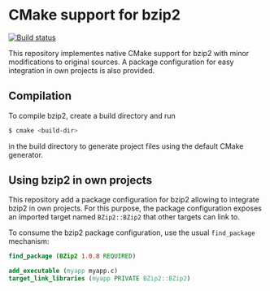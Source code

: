 # CMake support for bzip2

[![Build status](https://ci.appveyor.com/api/projects/status/4krhvh7hhl41fyvh?svg=true)](https://ci.appveyor.com/project/sergiud/bzip2)

This repository implementes native CMake support for bzip2 with minor
modifications to original sources. A package configuration for easy integration
in own projects is also provided.

## Compilation

To compile bzip2, create a build directory and run
```bash
$ cmake <build-dir>
```
in the build directory to generate project files using the default CMake generator.

## Using bzip2 in own projects

This repository add a package configuration for bzip2 allowing to integrate
bzip2 in own projects. For this purpose, the package configuration exposes an
imported target named `BZip2::BZip2` that other targets can link to.

To consume the bzip2 package configuration, use the usual `find_package`
mechanism:
```cmake
find_package (BZip2 1.0.8 REQUIRED)

add_executable (myapp myapp.c)
target_link_libraries (myapp PRIVATE BZip2::BZip2)
```
